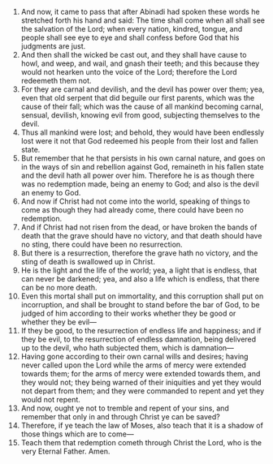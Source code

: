 1. And now, it came to pass that after Abinadi had spoken these words he stretched forth his hand and said: The time shall come when all shall see the salvation of the Lord; when every nation, kindred, tongue, and people shall see eye to eye and shall confess before God that his judgments are just.
2. And then shall the wicked be cast out, and they shall have cause to howl, and weep, and wail, and gnash their teeth; and this because they would not hearken unto the voice of the Lord; therefore the Lord redeemeth them not.
3. For they are carnal and devilish, and the devil has power over them; yea, even that old serpent that did beguile our first parents, which was the cause of their fall; which was the cause of all mankind becoming carnal, sensual, devilish, knowing evil from good, subjecting themselves to the devil.
4. Thus all mankind were lost; and behold, they would have been endlessly lost were it not that God redeemed his people from their lost and fallen state.
5. But remember that he that persists in his own carnal nature, and goes on in the ways of sin and rebellion against God, remaineth in his fallen state and the devil hath all power over him. Therefore he is as though there was no redemption made, being an enemy to God; and also is the devil an enemy to God.
6. And now if Christ had not come into the world, speaking of things to come as though they had already come, there could have been no redemption.
7. And if Christ had not risen from the dead, or have broken the bands of death that the grave should have no victory, and that death should have no sting, there could have been no resurrection.
8. But there is a resurrection, therefore the grave hath no victory, and the sting of death is swallowed up in Christ.
9. He is the light and the life of the world; yea, a light that is endless, that can never be darkened; yea, and also a life which is endless, that there can be no more death.
10. Even this mortal shall put on immortality, and this corruption shall put on incorruption, and shall be brought to stand before the bar of God, to be judged of him according to their works whether they be good or whether they be evil—
11. If they be good, to the resurrection of endless life and happiness; and if they be evil, to the resurrection of endless damnation, being delivered up to the devil, who hath subjected them, which is damnation—
12. Having gone according to their own carnal wills and desires; having never called upon the Lord while the arms of mercy were extended towards them; for the arms of mercy were extended towards them, and they would not; they being warned of their iniquities and yet they would not depart from them; and they were commanded to repent and yet they would not repent.
13. And now, ought ye not to tremble and repent of your sins, and remember that only in and through Christ ye can be saved?
14. Therefore, if ye teach the law of Moses, also teach that it is a shadow of those things which are to come—
15. Teach them that redemption cometh through Christ the Lord, who is the very Eternal Father. Amen.
